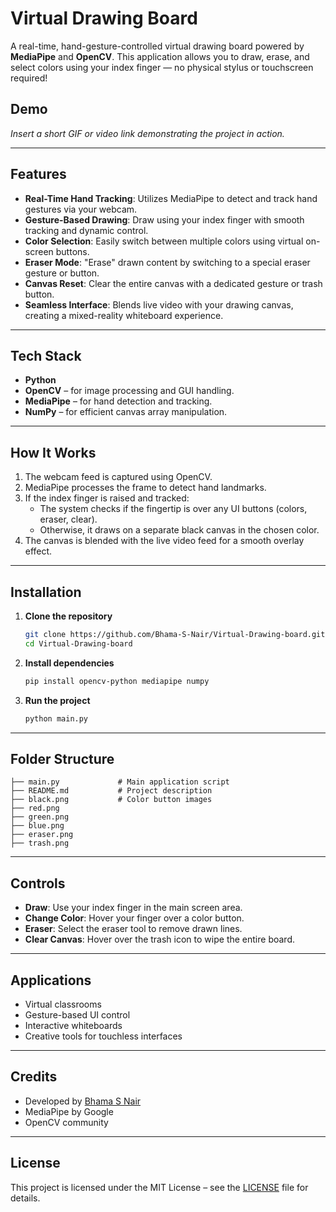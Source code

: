 # Virtual Drawing Board

A real-time, hand-gesture-controlled virtual drawing board powered by **MediaPipe** and **OpenCV**. This application allows you to draw, erase, and select colors using your index finger — no physical stylus or touchscreen required!

## Demo

*Insert a short GIF or video link demonstrating the project in action.*

---

## Features

- **Real-Time Hand Tracking**: Utilizes MediaPipe to detect and track hand gestures via your webcam.
- **Gesture-Based Drawing**: Draw using your index finger with smooth tracking and dynamic control.
- **Color Selection**: Easily switch between multiple colors using virtual on-screen buttons.
- **Eraser Mode**: "Erase" drawn content by switching to a special eraser gesture or button.
- **Canvas Reset**: Clear the entire canvas with a dedicated gesture or trash button.
- **Seamless Interface**: Blends live video with your drawing canvas, creating a mixed-reality whiteboard experience.

---

## Tech Stack

- **Python**
- **OpenCV** – for image processing and GUI handling.
- **MediaPipe** – for hand detection and tracking.
- **NumPy** – for efficient canvas array manipulation.

---

## How It Works

1. The webcam feed is captured using OpenCV.
2. MediaPipe processes the frame to detect hand landmarks.
3. If the index finger is raised and tracked:
   - The system checks if the fingertip is over any UI buttons (colors, eraser, clear).
   - Otherwise, it draws on a separate black canvas in the chosen color.
4. The canvas is blended with the live video feed for a smooth overlay effect.

---

## Installation

1. **Clone the repository**
   ```bash
   git clone https://github.com/Bhama-S-Nair/Virtual-Drawing-board.git
   cd Virtual-Drawing-board
   ```

2. **Install dependencies**
   ```bash
   pip install opencv-python mediapipe numpy
   ```

3. **Run the project**
   ```bash
   python main.py
   ```

---

## Folder Structure

```
├── main.py             # Main application script
├── README.md           # Project description
├── black.png           # Color button images
├── red.png
├── green.png
├── blue.png
├── eraser.png
├── trash.png
```

---

## Controls

- **Draw**: Use your index finger in the main screen area.
- **Change Color**: Hover your finger over a color button.
- **Eraser**: Select the eraser tool to remove drawn lines.
- **Clear Canvas**: Hover over the trash icon to wipe the entire board.

---

## Applications

- Virtual classrooms
- Gesture-based UI control
- Interactive whiteboards
- Creative tools for touchless interfaces

---

## Credits

- Developed by [Bhama S Nair](https://github.com/Bhama-S-Nair)
- MediaPipe by Google
- OpenCV community

---

## License

This project is licensed under the MIT License – see the [LICENSE](LICENSE) file for details.
